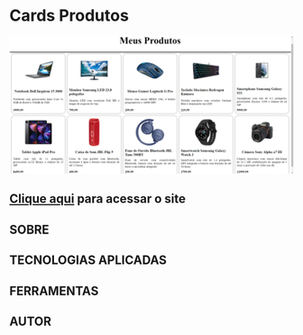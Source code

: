 # Cards Produtos

![](./img/foto.png)

## [Clique aqui]() para acessar o site

## **SOBRE**


## **TECNOLOGIAS APLICADAS**


## **FERRAMENTAS**


## **AUTOR**